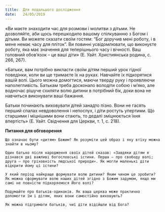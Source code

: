 ```yaml
---
title:  Для подальшого дослідження
date:   24/05/2019
---
```


«Ви маєте знаходити час для розмови і молитви з дітьми. Не дозволяйте, аби щось перешкодило вашому спілкуванню з Богом і дітьми. Ви можете сказати своїм гостям: “Бог доручив мені роботу, і в мене немає часу для пліток”. Ви повинні усвідомлювати, що виконуєте роботу, яка має значення для теперішнього часу і вічності. Ваш головний обов’язок – це ваші діти» (Е. Уайт. Християнська родина, с. 266, 267).

«Батьки, вам потрібно викласти своїм дітям перший урок гідної поведінки, коли ви ще тримаєте їх на руках. Навчайте їх підкорятися вашій волі. Цього можна домогтися, маючи тверду руку і проявляючи наполегливість. Батькам треба досконало володіти собою і м’яко, але водночас рішуче схиляти волю дитини в потрібний бік, доки вона не навчиться виконувати ваші бажання.

Батьки починають виховувати дітей занадто пізно. Вони не гасять перший спалах невдоволення і непослух, і діти ростуть упертими. Що старшими і міцнішими вони стають, то дедалі зміцнюється їхня впертість» (Е. Уайт. Свідчення для Церкви, т. 1, с. 218).

**Питання для обговорення**

`Що означає бути «дитям» Божим? Як розуміти цей образ і яку втіху можна знайти в ньому?`

`Один батько після народження своїх дітей сказав: «Завдяки дітям я дізнався дві важливі богословські істини. Перша – про свободу волі; друга – про гріховність людської природи». Як могли маленькі діти відкрити йому ці істини?`

`У який період найкраще формувати волю дитини? Яким чином це зробити? Як можна сформувати волю наших дітей згідно з Божим задумом, якщо ми самі не повністю підкоряємося Його волі?`

`Подумайте про батьків-одинаків. Як ваша церква може практично допомогти їм і дітям, яких вони самостійно виховують?`

`Як можна підтримати батьків, чиї діти відійшли від Бога?`